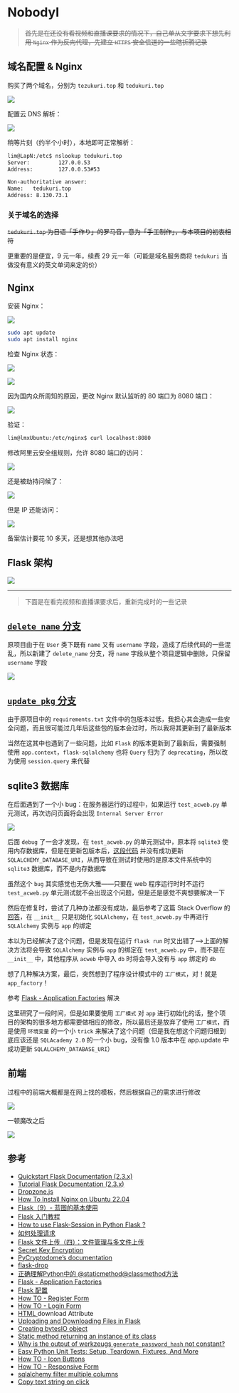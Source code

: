 # NobodyI

> ~~首先是在还没有看视频和直播课要求的情况下，自己单从文字要求下想先利用 `Nginx` 作为反向代理，先建立 `HTTPS` 安全信道的一些瞎折腾记录~~

## 域名配置 & Nginx

购买了两个域名，分别为 `tezukuri.top` 和 `tedukuri.top`

![](.assets_img/README/domain_name_list.png)

配置云 DNS 解析：

![](.assets_img/README/Ali_DNS_config.png)

稍等片刻（约半个小时），本地即可正常解析：

```bash
lim@LapN:/etc$ nslookup tedukuri.top
Server:         127.0.0.53
Address:        127.0.0.53#53

Non-authoritative answer:
Name:   tedukuri.top
Address: 8.130.73.1
```

### 关于域名的选择

~~`tedukuri.top` 为日语「手作り」的罗马音，意为「手工制作」，与本项目的初衷相符~~

更重要的是便宜，9 元一年，续费 29 元一年（可能是域名服务商将 `tedukuri` 当做没有意义的英文单词来定的价）

## Nginx

安装 Nginx：

![](.assets_img/README/intsall_nginx.jpg.png)

```bash
sudo apt update
sudo apt install nginx
```

检查 Nginx 状态：

![](.assets_img/README/curl_nginx.png)

![](.assets_img/README/systemctl_nginx.png)

因为国内众所周知的原因，更改 Nginx 默认监听的 80 端口为 8080 端口：

![](.assets_img/README/nginx_defaut_listen.png)

验证：

```bash
lim@lmxUbuntu:/etc/nginx$ curl localhost:8080
```

修改阿里云安全组规则，允许 8080 端口的访问：

![](.assets_img/README/ali_rules.png)

还是被劫持问候了：

![](.assets_img/README/cfw_forbidenn.png)

但是 IP 还能访问：

![](.assets_img/README/ip_visit_nginx_default.png)

备案估计要花 10 多天，还是想其他办法吧

## Flask 架构

![](.assets_img/README/flask_structure.png)

---

> 下面是在看完视频和直播课要求后，重新完成时的一些记录

## [`delete_name` 分支](https://github.com/Mr-Nobodyl/ac-web/pull/1)

原项目由于在 `User` 类下既有 `name` 又有 `username` 字段，造成了后续代码的一些混乱，所以新建了 `delete_name` 分支，将 `name` 字段从整个项目逻辑中删除，只保留 `username` 字段

![](.assets_img/README/delete_name_merge_request.png)

## [`update_pkg` 分支](https://github.com/Mr-Nobodyl/ac-web/pull/2)

由于原项目中的 `requirements.txt` 文件中的包版本过低，我担心其会造成一些安全问题，而且很可能过几年后这些包的版本会过时，所以我将其更新到了最新版本

当然在这其中也遇到了一些问题，比如 `Flask` 的版本更新到了最新后，需要强制使用 `app.context`，`flask-sqlalchemy` 也将 `Query` 归为了 `deprecating`，所以改为使用 `session.query` 来代替

## sqlite3 数据库

在后面遇到了一个小 bug：在服务器运行的过程中，如果运行 `test_acweb.py` 单元测试，再次访问页面将会出现 `Internal Server Error`

![](.assets_img/README/Internal_Server_Error.png)

后面 `debug` 了一会才发现，在 `test_acweb.py` 的单元测试中，原本将 `sqlite3` 使用内存数据库，但是在更新包版本后，[这段代码](https://github.com/Mr-Nobodyl/ac-web/blob/7bcd0744d373d271c2bc5d56c95eea7865a50b3a/test_acweb.py#L13) 并没有成功更新 `SQLALCHEMY_DATABASE_URI`，从而导致在测试时使用的是原本文件系统中的 `sqlite3` 数据库，而不是内存数据库

虽然这个 `bug` 其实感觉也无伤大雅——只要在 web 程序运行时时不运行 `test_acweb.py` 单元测试就不会出现这个问题，但是还是感觉不爽想要解决一下

然后在修复时，尝试了几种办法都没有成功，最后参考了这篇 Stack Overflow 的 [回答](https://stackoverflow.com/questions/43466927/sqlalchemy-database-uri-not-set)，在 `__init__` 只是初始化 `SQLAlchemy`，在 `test_acweb.py` 中再进行 `SQLAlchemy` 实例与 `app` 的绑定

本以为已经解决了这个问题，但是发现在运行 `flask run` 时又出错了——>上面的解决方法将会导致 `SQLAlchemy` 实例与 `app` 的绑定在 `test_acweb.py` 中，而不是在 `__init__` 中，其他程序从 `acweb` 中导入 `db` 时将会导入没有与 `app` 绑定的 `db`

想了几种解决方案，最后，突然想到了程序设计模式中的 `工厂模式`，对！就是 `app_factory`！

参考 [Flask - Application Factories](https://flask.palletsprojects.com/en/2.3.x/patterns/appfactories/) 解决

这里研究了一段时间，但是如果要使用 `工厂模式` 对 `app` 进行初始化的话，整个项目的架构的很多地方都需要做相应的修改，所以最后还是放弃了使用 `工厂模式`，而是使用 `环境变量` 的一个小 `trick` 来解决了这个问题（但是我在想这个问题归根到底应该还是 `SQLAcademy 2.0` 的一个小 bug，没有像 1.0 版本中在 app.update 中成功更新 `SQLALCHEMY_DATABASE_URI`）

## 前端

过程中的前端大概都是在网上找的模板，然后根据自己的需求进行修改

![](.assets_img/README/share_setting_dev.png)

一顿魔改之后

![](.assets_img/README/share_setting_completed.png)

## 参考

- [Quickstart Flask Documentation (2.3.x)](https://flask.palletsprojects.com/en/2.3.x/quickstart/)
- [Tutorial Flask Documentation (2.3.x)](https://flask.palletsprojects.com/en/2.3.x/tutorial/)
- [Dropzone.js](https://www.dropzone.dev/)
- [How To Install Nginx on Ubuntu 22.04](https://www.digitalocean.com/community/tutorials/how-to-install-nginx-on-ubuntu-22-04#server-logs)
- [Flask（9）- 蓝图的基本使用](https://www.cnblogs.com/poloyy/p/15004389.html)
- [Flask 入门教程](https://read.helloflask.com/)
- [How to use Flask-Session in Python Flask ?](https://www.geeksforgeeks.org/how-to-use-flask-session-in-python-flask/)
- [如何处理请求](https://dormousehole.readthedocs.io/en/latest/lifecycle.html#id5)
- [Flask 文件上传（四）：文件管理与多文件上传](https://zhuanlan.zhihu.com/p/24429519)
- [Secret Key Encryption](https://pynacl.readthedocs.io/en/latest/secret/)
- [PyCryptodome’s documentation](https://www.pycryptodome.org/)
- [flask-drop](https://flask-dropzone.readthedocs.io/en/latest/basic.html)
- [正确理解Python中的 @staticmethod@classmethod方法](https://zhuanlan.zhihu.com/p/28010894)
- [Flask - Application Factories](https://flask.palletsprojects.com/en/2.3.x/patterns/appfactories/)
- [Flask 配置](https://spacewander.github.io/explore-flask-zh/5-configuration.html)
- [How TO - Register Form](https://www.w3schools.com/howto/howto_css_register_form.asp)
- [How TO - Login Form](https://www.w3schools.com/howto/howto_css_login_form.asp)
- [HTML <a> download Attribute](https://www.w3schools.com/tags/att_a_download.asp)
- [Uploading and Downloading Files in Flask](https://www.geeksforgeeks.org/uploading-and-downloading-files-in-flask/)
- [Creating bytesIO object](https://stackoverflow.com/questions/39799009/creating-bytesio-object)
- [Static method returning an instance of its class](https://stackoverflow.com/questions/19792112/static-method-returning-an-instance-of-its-class)
- [Why is the output of werkzeugs `generate_password_hash` not constant?](https://stackoverflow.com/questions/23432478/why-is-the-output-of-werkzeugs-generate-password-hash-not-constant)
- [Easy Python Unit Tests: Setup, Teardown, Fixtures, And More](https://hands-on.cloud/python-unit-tests/)
- [How TO - Icon Buttons](https://www.w3schools.com/howto/howto_css_icon_buttons.asp)
- [How TO - Responsive Form](https://www.w3schools.com/howto/howto_css_responsive_form.asp)
- [sqlalchemy filter multiple columns](https://stackoverflow.com/questions/3332991/sqlalchemy-filter-multiple-columns)
- [Copy text string on click](https://stackoverflow.com/questions/45071353/copy-text-string-on-click)